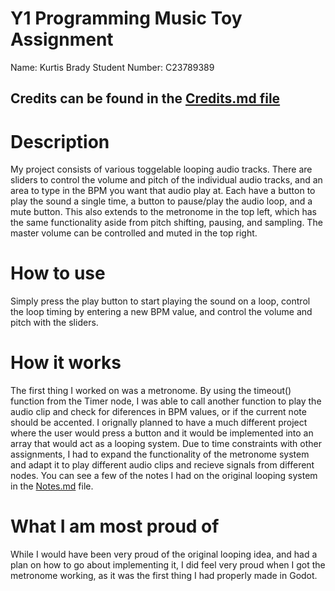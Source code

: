 # Y1 Programming Music Toy Assignment
Name: Kurtis Brady 
Student Number: C23789389

## Credits can be found in the [Credits.md file](https://github.com/kbrady478/Music_Toy/blob/main/Other/Credits.md)

# Description
My project consists of various toggelable looping audio tracks. There are sliders to control the volume and pitch of the individual audio tracks, and an area to type 
in the BPM you want that audio play at. Each have a button to play the sound a single time, a button to pause/play the audio loop, and a mute button. This also extends 
to the metronome in the top left, which has the same functionality aside from pitch shifting, pausing, and sampling. The master volume can be controlled and muted in 
the top right.

# How to use
Simply press the play button to start playing the sound on a loop, control the loop timing by entering a new BPM value, and control the volume and pitch with the 
sliders.

# How it works
The first thing I worked on was a metronome. By using the timeout() function from the Timer node, I was able to call another function to play the audio clip and check 
for diferences in BPM values, or if the current note should be accented. I orignally planned to have a much different project where the user would press a button and it 
would be implemented into an array that would act as a looping system. Due to time constraints with other assignments, I had to expand the functionality of the 
metronome system and adapt it to play different audio clips and recieve signals from different nodes. You can see a few of the notes I had on the original looping 
system in the [Notes.md](https://github.com/kbrady478/Music_Toy/blob/main/Other/Notes.md) file.

# What I am most proud of
While I would have been very proud of the original looping idea, and had a plan on how to go about implementing it, I did feel very proud when I got the metronome 
working, as it was the first thing I had properly made in Godot.
